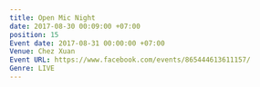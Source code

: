 ```yaml
---
title: Open Mic Night
date: 2017-08-30 00:09:00 +07:00
position: 15
Event date: 2017-08-31 00:00:00 +07:00
Venue: Chez Xuan
Event URL: https://www.facebook.com/events/865444613611157/
Genre: LIVE
---
```


